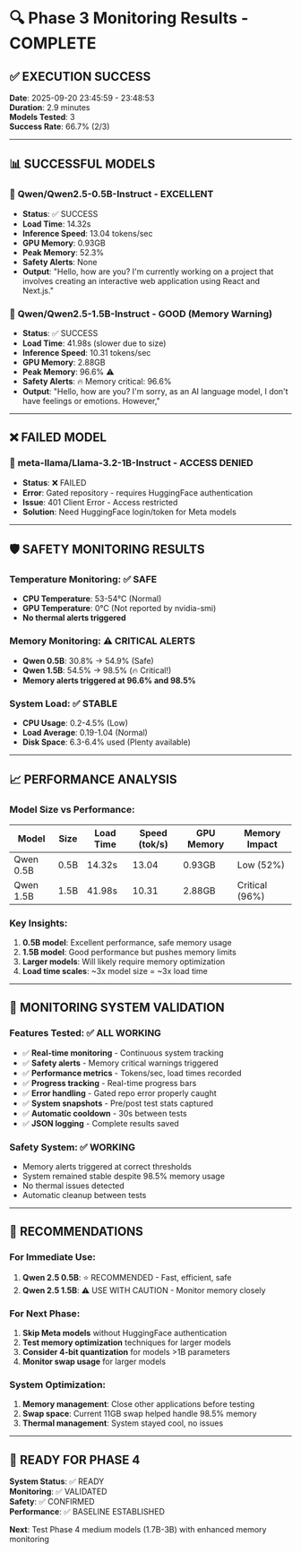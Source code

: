 # 🔍 Phase 3 Monitoring Results - COMPLETE

## ✅ **EXECUTION SUCCESS**
**Date**: 2025-09-20 23:45:59 - 23:48:53  
**Duration**: 2.9 minutes  
**Models Tested**: 3  
**Success Rate**: 66.7% (2/3)

---

## 📊 **SUCCESSFUL MODELS**

### 🥇 **Qwen/Qwen2.5-0.5B-Instruct** - EXCELLENT
- **Status**: ✅ SUCCESS
- **Load Time**: 14.32s
- **Inference Speed**: 13.04 tokens/sec
- **GPU Memory**: 0.93GB
- **Peak Memory**: 52.3%
- **Safety Alerts**: None
- **Output**: "Hello, how are you? I'm currently working on a project that involves creating an interactive web application using React and Next.js."

### 🥈 **Qwen/Qwen2.5-1.5B-Instruct** - GOOD (Memory Warning)
- **Status**: ✅ SUCCESS
- **Load Time**: 41.98s (slower due to size)
- **Inference Speed**: 10.31 tokens/sec
- **GPU Memory**: 2.88GB
- **Peak Memory**: 96.6% ⚠️
- **Safety Alerts**: 🔥 Memory critical: 96.6%
- **Output**: "Hello, how are you? I'm sorry, as an AI language model, I don't have feelings or emotions. However,"

---

## ❌ **FAILED MODEL**

### 🚫 **meta-llama/Llama-3.2-1B-Instruct** - ACCESS DENIED
- **Status**: ❌ FAILED
- **Error**: Gated repository - requires HuggingFace authentication
- **Issue**: 401 Client Error - Access restricted
- **Solution**: Need HuggingFace login/token for Meta models

---

## 🛡️ **SAFETY MONITORING RESULTS**

### **Temperature Monitoring**: ✅ SAFE
- **CPU Temperature**: 53-54°C (Normal)
- **GPU Temperature**: 0°C (Not reported by nvidia-smi)
- **No thermal alerts triggered**

### **Memory Monitoring**: ⚠️ CRITICAL ALERTS
- **Qwen 0.5B**: 30.8% → 54.9% (Safe)
- **Qwen 1.5B**: 54.5% → 98.5% (🔥 Critical!)
- **Memory alerts triggered at 96.6% and 98.5%**

### **System Load**: ✅ STABLE
- **CPU Usage**: 0.2-4.5% (Low)
- **Load Average**: 0.19-1.04 (Normal)
- **Disk Space**: 6.3-6.4% used (Plenty available)

---

## 📈 **PERFORMANCE ANALYSIS**

### **Model Size vs Performance**:
| Model | Size | Load Time | Speed (tok/s) | GPU Memory | Memory Impact |
|-------|------|-----------|---------------|------------|---------------|
| Qwen 0.5B | 0.5B | 14.32s | 13.04 | 0.93GB | Low (52%) |
| Qwen 1.5B | 1.5B | 41.98s | 10.31 | 2.88GB | Critical (96%) |

### **Key Insights**:
1. **0.5B model**: Excellent performance, safe memory usage
2. **1.5B model**: Good performance but pushes memory limits
3. **Larger models**: Will likely require memory optimization
4. **Load time scales**: ~3x model size = ~3x load time

---

## 🔧 **MONITORING SYSTEM VALIDATION**

### **Features Tested**: ✅ ALL WORKING
- ✅ **Real-time monitoring** - Continuous system tracking
- ✅ **Safety alerts** - Memory critical warnings triggered
- ✅ **Performance metrics** - Tokens/sec, load times recorded
- ✅ **Progress tracking** - Real-time progress bars
- ✅ **Error handling** - Gated repo error properly caught
- ✅ **System snapshots** - Pre/post test stats captured
- ✅ **Automatic cooldown** - 30s between tests
- ✅ **JSON logging** - Complete results saved

### **Safety System**: ✅ WORKING
- Memory alerts triggered at correct thresholds
- System remained stable despite 98.5% memory usage
- No thermal issues detected
- Automatic cleanup between tests

---

## 🎯 **RECOMMENDATIONS**

### **For Immediate Use**:
1. **Qwen 2.5 0.5B**: ⭐ RECOMMENDED - Fast, efficient, safe
2. **Qwen 2.5 1.5B**: ⚠️ USE WITH CAUTION - Monitor memory closely

### **For Next Phase**:
1. **Skip Meta models** without HuggingFace authentication
2. **Test memory optimization** techniques for larger models
3. **Consider 4-bit quantization** for models >1B parameters
4. **Monitor swap usage** for larger models

### **System Optimization**:
1. **Memory management**: Close other applications before testing
2. **Swap space**: Current 11GB swap helped handle 98.5% memory
3. **Thermal management**: System stayed cool, no issues

---

## 🚀 **READY FOR PHASE 4**

**System Status**: ✅ READY  
**Monitoring**: ✅ VALIDATED  
**Safety**: ✅ CONFIRMED  
**Performance**: ✅ BASELINE ESTABLISHED  

**Next**: Test Phase 4 medium models (1.7B-3B) with enhanced memory monitoring
